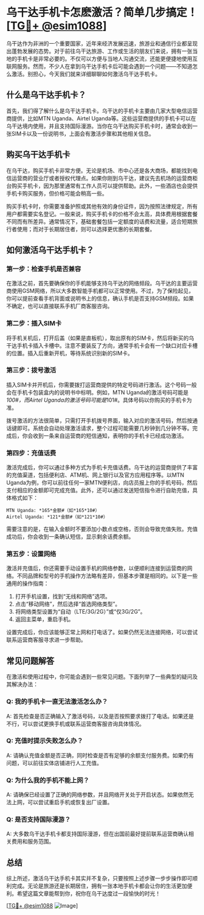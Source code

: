 # 乌干达手机卡怎麽激活？简单几步搞定！[[TG💪+ @esim1088](https://t.me/s/esim1088)]

乌干达作为非洲的一个重要国家，近年来经济发展迅速，旅游业和通信行业都呈现出蓬勃发展的态势。对于前往乌干达旅游、工作或生活的朋友们来说，拥有一张当地的手机卡是非常必要的。不仅可以方便与当地人沟通交流，还能更便捷地使用互联网服务。然而，不少人在拿到乌干达手机卡后可能会遇到一个问题——不知道怎么激活。别担心，今天我们就来详细聊聊如何激活乌干达手机卡。

## 什么是乌干达手机卡？

首先，我们得了解什么是乌干达手机卡。乌干达的手机卡主要由几家大型电信运营商提供，比如MTN Uganda、Airtel Uganda等。这些运营商提供的手机卡可以在乌干达境内使用，并且支持国际漫游。当你在乌干达购买手机卡时，通常会收到一张SIM卡以及一份说明书，上面会有激活步骤和其他相关信息。

## 购买乌干达手机卡

在乌干达，购买手机卡非常方便。无论是机场、市中心还是各大商场，都能找到电信运营商的营业厅或者授权代理点。如果你刚到乌干达，建议先去机场的运营商柜台购买手机卡，因为那里通常有工作人员可以提供帮助。此外，一些酒店也会提供手机卡购买服务，但价格可能会稍高一些。

购买手机卡时，你需要准备护照或其他有效的身份证件，因为按照法律规定，所有用户都需要实名登记。一般来说，购买手机卡的价格不会太高，具体费用根据套餐不同而有所差异。通常情况下，基础套餐包括一定额度的话费和流量，适合短期旅行者使用；而对于长期居住者，则可以选择更优惠的长期套餐。

## 如何激活乌干达手机卡？

### 第一步：检查手机是否兼容

在激活之前，首先要确保你的手机能够支持乌干达的网络频段。乌干达的主要运营商使用GSM网络，所以大多数智能手机都可以正常使用。不过，为了保险起见，你可以提前查看手机背面或说明书上的信息，确认手机是否支持GSM频段。如果不确定，也可以直接联系手机厂商客服咨询。

### 第二步：插入SIM卡

将手机关机后，打开后盖（如果是直板机），取出原有的SIM卡，然后将新买的乌干达手机卡插入卡槽中。注意不要装反了方向，通常手机卡会有一个缺口对应卡槽的位置。插入后重新开机，等待系统识别新的SIM卡。

### 第三步：拨号激活

插入SIM卡并开机后，你需要拨打运营商提供的特定号码进行激活。这个号码一般会在手机卡包装盒内的说明书中标明。例如，MTN Uganda的激活号码可能是*100#，而Airtel Uganda的激活号码可能是*101#。具体号码以你购买的手机卡为准。

拨号激活的方法很简单，只需打开手机拨号界面，输入对应的激活号码，然后按通话键即可。系统会自动处理激活请求，整个过程可能需要几秒钟到几分钟不等。完成后，你会收到一条来自运营商的短信通知，表明你的手机卡已经成功激活。

### 第四步：充值话费

激活完成后，你可以通过多种方式为手机卡充值话费。乌干达的运营商提供了丰富的充值渠道，包括便利店、ATM机、网上银行以及官方应用程序等。以MTN Uganda为例，你可以前往任何一家MTN便利店，向店员报上你的手机号码，然后支付相应的金额即可完成充值。此外，还可以通过发送短信指令进行自助充值，具体格式如下：

```
MTN Uganda: *165*金额#（如*165*10#）
Airtel Uganda: *121*金额#（如*121*10#）
```

需要注意的是，在输入金额时不要添加小数点或空格，否则会导致充值失败。充值成功后，你会收到一条确认短信，显示剩余话费余额。

### 第五步：设置网络

激活并充值后，你还需要手动设置手机的网络参数，以便顺利连接到运营商的网络。不同品牌和型号的手机操作方法略有差异，但基本步骤是相同的。以下是一些通用的操作指南：

1. 打开手机设置，找到“无线和网络”选项。
2. 点击“移动网络”，然后选择“首选网络类型”。
3. 将网络类型设置为“自动（LTE/3G/2G）”或“仅3G/2G”。
4. 返回主菜单，重启手机。

设置完成后，你应该能够正常上网和打电话了。如果仍然无法连接网络，可以尝试联系运营商客服寻求进一步帮助。

## 常见问题解答

在激活和使用过程中，你可能会遇到一些常见问题。下面列举了一些典型的疑问及其解决办法：

### Q: 我的手机卡一直无法激活怎么办？
A: 首先检查是否正确输入了激活号码，以及是否按照要求拨打了电话。如果还是不行，可以尝试更换手机或联系运营商客服咨询具体情况。

### Q: 充值时提示失败怎么办？
A: 请确认充值金额是否正确，同时检查是否有足够的余额支付服务费。如果仍有问题，可以前往实体店铺进行人工充值。

### Q: 为什么我的手机不能上网？
A: 请确保已经设置了正确的网络参数，并且网络开关处于开启状态。如果依然无法上网，可以尝试重启手机或恢复出厂设置。

### Q: 是否支持国际漫游？
A: 大多数乌干达手机卡都支持国际漫游，但在出国前最好提前联系运营商确认相关费用和服务范围。

## 总结

综上所述，激活乌干达手机卡其实并不复杂，只要按照上述步骤一步步操作即可顺利完成。无论是旅游还是长期居住，拥有一张本地手机卡都会让你的生活更加便利。希望这篇文章能帮到你，祝你在乌干达度过一段愉快的时光！

[[TG💪+ @esim1088](https://t.me/s/esim1088) ![Image](https://i.postimg.cc/4NQfJmqS/Snipaste-2025-05-13-00-14-12.png)]